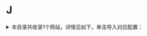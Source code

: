 # J
<details>
<summary>
本目录共收录1个网站，详情见如下，单击导入对应配置：
</summary>

 自动导入功能依赖 [【神机模块】](https://raw.githubusercontent.com/zirawell/R-Store/main/Rule/Surge/Redirect/DivineEngine.sgmodule)
- [简书](https://surge.app/install-module?url=https%3A%2F%2Fraw.githubusercontent.com%2Fzirawell%2FR-Store%2Fmain%2FRule%2FSurge%2FAdblock%2FWeb%2FJ%2F%E7%AE%80%E4%B9%A6%2Fjianshu.sgmodule)

</details>